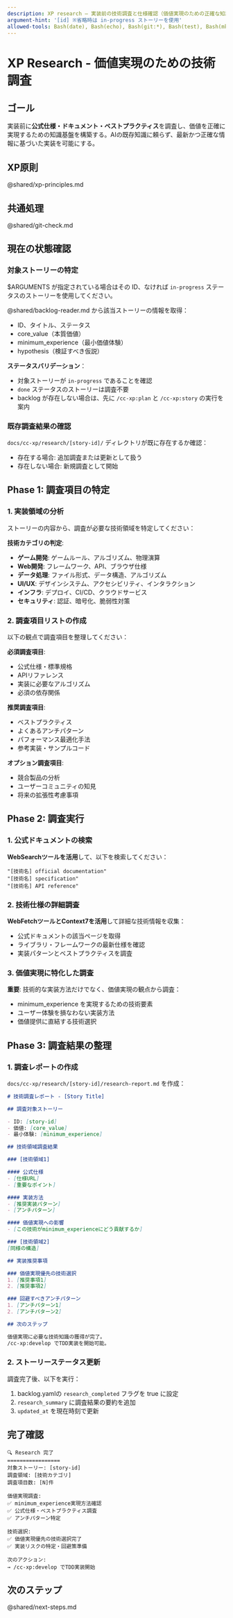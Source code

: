```yaml
---
description: XP research – 実装前の技術調査と仕様確認（価値実現のための正確な知識獲得）
argument-hint: '[id] ※省略時は in-progress ストーリーを使用'
allowed-tools: Bash(date), Bash(echo), Bash(git:*), Bash(test), Bash(mkdir:*), Bash(grep), ReadFile, WriteFile, WebSearch, WebFetch, mcp__context7__*
---
```


# XP Research - 価値実現のための技術調査

## ゴール

実装前に**公式仕様・ドキュメント・ベストプラクティス**を調査し、価値を正確に実現するための知識基盤を構築する。AIの既存知識に頼らず、最新かつ正確な情報に基づいた実装を可能にする。

## XP原則

@shared/xp-principles.md

## 共通処理

@shared/git-check.md

## 現在の状態確認

### 対象ストーリーの特定

$ARGUMENTS が指定されている場合はその ID、なければ `in-progress` ステータスのストーリーを使用してください。

@shared/backlog-reader.md から該当ストーリーの情報を取得：
- ID、タイトル、ステータス
- core_value（本質価値）
- minimum_experience（最小価値体験）
- hypothesis（検証すべき仮説）

**ステータスバリデーション**：
- 対象ストーリーが `in-progress` であることを確認
- `done` ステータスのストーリーは調査不要
- backlog が存在しない場合は、先に `/cc-xp:plan` と `/cc-xp:story` の実行を案内

### 既存調査結果の確認

`docs/cc-xp/research/[story-id]/` ディレクトリが既に存在するか確認：
- 存在する場合: 追加調査または更新として扱う
- 存在しない場合: 新規調査として開始

## Phase 1: 調査項目の特定

### 1. 実装領域の分析

ストーリーの内容から、調査が必要な技術領域を特定してください：

**技術カテゴリの判定**:
- **ゲーム開発**: ゲームルール、アルゴリズム、物理演算
- **Web開発**: フレームワーク、API、ブラウザ仕様
- **データ処理**: ファイル形式、データ構造、アルゴリズム
- **UI/UX**: デザインシステム、アクセシビリティ、インタラクション
- **インフラ**: デプロイ、CI/CD、クラウドサービス
- **セキュリティ**: 認証、暗号化、脆弱性対策

### 2. 調査項目リストの作成

以下の観点で調査項目を整理してください：

**必須調査項目**:
- 公式仕様・標準規格
- APIリファレンス
- 実装に必要なアルゴリズム
- 必須の依存関係

**推奨調査項目**:
- ベストプラクティス
- よくあるアンチパターン
- パフォーマンス最適化手法
- 参考実装・サンプルコード

**オプション調査項目**:
- 競合製品の分析
- ユーザーコミュニティの知見
- 将来の拡張性考慮事項

## Phase 2: 調査実行

### 1. 公式ドキュメントの検索

**WebSearchツールを活用**して、以下を検索してください：

```
"[技術名] official documentation"
"[技術名] specification"
"[技術名] API reference"
```

### 2. 技術仕様の詳細調査

**WebFetchツールとContext7を活用**して詳細な技術情報を収集：

- 公式ドキュメントの該当ページを取得
- ライブラリ・フレームワークの最新仕様を確認
- 実装パターンとベストプラクティスを調査

### 3. 価値実現に特化した調査

**重要**: 技術的な実装方法だけでなく、価値実現の観点から調査：

- minimum_experience を実現するための技術要素
- ユーザー体験を損なわない実装方法
- 価値提供に直結する技術選択

## Phase 3: 調査結果の整理

### 1. 調査レポートの作成

`docs/cc-xp/research/[story-id]/research-report.md` を作成：

```markdown
# 技術調査レポート - [Story Title]

## 調査対象ストーリー

- ID: [story-id]
- 価値: [core_value]
- 最小体験: [minimum_experience]

## 技術領域調査結果

### [技術領域1]

#### 公式仕様
- [仕様URL]
- [重要なポイント]

#### 実装方法
- [推奨実装パターン]
- [アンチパターン]

#### 価値実現への影響
- [この技術がminimum_experienceにどう貢献するか]

### [技術領域2]
[同様の構造]

## 実装推奨事項

### 価値実現優先の技術選択
1. [推奨事項1]
2. [推奨事項2]

### 回避すべきアンチパターン
1. [アンチパターン1]
2. [アンチパターン2]

## 次のステップ

価値実現に必要な技術知識の獲得が完了。
/cc-xp:develop でTDD実装を開始可能。
```

### 2. ストーリーステータス更新

調査完了後、以下を実行：

1. backlog.yamlの `research_completed` フラグを true に設定
2. `research_summary` に調査結果の要約を追加
3. `updated_at` を現在時刻で更新

## 完了確認

```
🔍 Research 完了
=================
対象ストーリー: [story-id]
調査領域: [技術カテゴリ]
調査項目数: [N]件

価値実現調査:
✅ minimum_experience実現方法確認
✅ 公式仕様・ベストプラクティス調査
✅ アンチパターン特定

技術選択:
✅ 価値実現優先の技術選択完了
✅ 実装リスクの特定・回避策準備

次のアクション:
→ /cc-xp:develop でTDD実装開始
```

## 次のステップ

@shared/next-steps.md